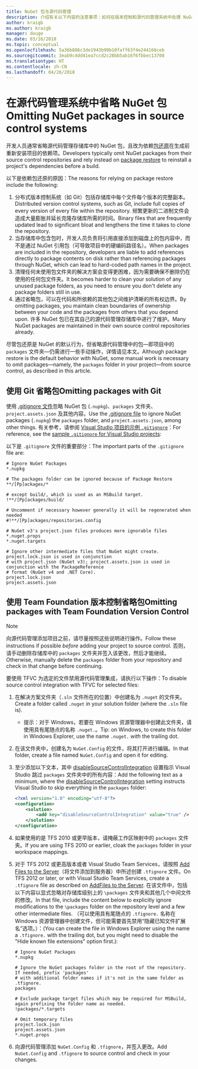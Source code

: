 ```yaml
---
title: NuGet 包与源代码管理
description: 介绍有关以下内容的注意事项：如何在版本控制和源代码管理系统中处理 NuGet 包，以及如何使用 Git 和 TFVC 省略包。
author: kraigb
ms.author: kraigb
manager: douge
ms.date: 03/16/2018
ms.topic: conceptual
ms.openlocfilehash: 5a36b886c3de1943b99b10faff63f4e244166ceb
ms.sourcegitcommit: 3eab9c4dd41ea7ccd2c28bb5ab16f6fbbec13708
ms.translationtype: HT
ms.contentlocale: zh-CN
ms.lasthandoff: 04/26/2018
---
```

# <a name="omitting-nuget-packages-in-source-control-systems"></a><span data-ttu-id="ab0f5-103">在源代码管理系统中省略 NuGet 包</span><span class="sxs-lookup"><span data-stu-id="ab0f5-103">Omitting NuGet packages in source control systems</span></span>

<span data-ttu-id="ab0f5-104">开发人员通常省略源代码管理存储库中的 NuGet 包，且改为依赖[包还原](package-restore.md)在生成前重新安装项目的依赖项。</span><span class="sxs-lookup"><span data-stu-id="ab0f5-104">Developers typically omit NuGet packages from their source control repositories and rely instead on [package restore](package-restore.md) to reinstall a project's dependencies before a build.</span></span>

<span data-ttu-id="ab0f5-105">以下是依赖包还原的原因：</span><span class="sxs-lookup"><span data-stu-id="ab0f5-105">The reasons for relying on package restore include the following:</span></span>

1. <span data-ttu-id="ab0f5-106">分布式版本控制系统（如 Git）包括存储库中每个文件每个版本的完整副本。</span><span class="sxs-lookup"><span data-stu-id="ab0f5-106">Distributed version control systems, such as Git, include full copies of every version of every file within the repository.</span></span> <span data-ttu-id="ab0f5-107">频繁更新的二进制文件会造成大量膨胀并延长克隆存储库所需的时间。</span><span class="sxs-lookup"><span data-stu-id="ab0f5-107">Binary files that are frequently updated lead to significant bloat and lengthens the time it takes to clone the repository.</span></span>
1. <span data-ttu-id="ab0f5-108">当存储库中包含包时，开发人员负责将引用直接添加到磁盘上的包内容中，而不是通过 NuGet 引用包（可导致项目中的硬编码路径名）。</span><span class="sxs-lookup"><span data-stu-id="ab0f5-108">When packages are included in the repository, developers are liable to add references directly to package contents on disk rather than referencing packages through NuGet, which can lead to hard-coded path names in the project.</span></span>
1. <span data-ttu-id="ab0f5-109">清理任何未使用包文件夹的解决方案会变得更困难，因为需要确保不删除仍在使用的任何包文件夹。</span><span class="sxs-lookup"><span data-stu-id="ab0f5-109">It becomes harder to clean your solution of any unused package folders, as you need to ensure you don't delete any package folders still in use.</span></span>
1. <span data-ttu-id="ab0f5-110">通过省略包，可以在代码和所依赖的其他包之间维护清晰的所有权边界。</span><span class="sxs-lookup"><span data-stu-id="ab0f5-110">By omitting packages, you maintain clean boundaries of ownership between your code and the packages from others that you depend upon.</span></span> <span data-ttu-id="ab0f5-111">许多 NuGet 包已在其自己的源代码管理存储库中进行了维护。</span><span class="sxs-lookup"><span data-stu-id="ab0f5-111">Many NuGet packages are maintained in their own source control repositories already.</span></span>

<span data-ttu-id="ab0f5-112">尽管包还原是 NuGet 的默认行为，但省略源代码管理中的包&mdash;即项目中的 `packages` 文件夹&mdash;仍需进行一些手动操作，详情请见本文。</span><span class="sxs-lookup"><span data-stu-id="ab0f5-112">Although package restore is the default behavior with NuGet, some manual work is necessary to omit packages&mdash;namely, the `packages` folder in your project&mdash;from source control, as described in this article.</span></span>

## <a name="omitting-packages-with-git"></a><span data-ttu-id="ab0f5-113">使用 Git 省略包</span><span class="sxs-lookup"><span data-stu-id="ab0f5-113">Omitting packages with Git</span></span>

<span data-ttu-id="ab0f5-114">使用 [.gitignore 文件](https://git-scm.com/docs/gitignore)忽略 NuGet 包 (`.nupkg`)、`packages` 文件夹、`project.assets.json` 及其他内容。</span><span class="sxs-lookup"><span data-stu-id="ab0f5-114">Use the [.gitignore file](https://git-scm.com/docs/gitignore) to ignore NuGet packages (`.nupkg`) the `packages` folder, and `project.assets.json`, among other things.</span></span> <span data-ttu-id="ab0f5-115">有关参考，请参阅 [Visual Studio 项目的示例 `.gitignore`](https://github.com/github/gitignore/blob/master/VisualStudio.gitignore)：</span><span class="sxs-lookup"><span data-stu-id="ab0f5-115">For reference, see the [sample `.gitignore` for Visual Studio projects](https://github.com/github/gitignore/blob/master/VisualStudio.gitignore):</span></span>

<span data-ttu-id="ab0f5-116">以下是 `.gitignore` 文件的重要部分：</span><span class="sxs-lookup"><span data-stu-id="ab0f5-116">The important parts of the `.gitignore` file are:</span></span>

```gitignore
# Ignore NuGet Packages
*.nupkg

# The packages folder can be ignored because of Package Restore
**/[Pp]ackages/*

# except build/, which is used as an MSBuild target.
!**/[Pp]ackages/build/

# Uncomment if necessary however generally it will be regenerated when needed
#!**/[Pp]ackages/repositories.config

# NuGet v3's project.json files produces more ignorable files
*.nuget.props
*.nuget.targets

# Ignore other intermediate files that NuGet might create. project.lock.json is used in conjunction
# with project.json (NuGet v3); project.assets.json is used in conjunction with the PackageReference
# format (NuGet v4 and .NET Core).
project.lock.json
project.assets.json
```

## <a name="omitting-packages-with-team-foundation-version-control"></a><span data-ttu-id="ab0f5-117">使用 Team Foundation 版本控制省略包</span><span class="sxs-lookup"><span data-stu-id="ab0f5-117">Omitting packages with Team Foundation Version Control</span></span>

> [!Note]
> <span data-ttu-id="ab0f5-118">向源代码管理添加项目之前，请尽量按照这些说明进行操作。</span><span class="sxs-lookup"><span data-stu-id="ab0f5-118">Follow these instructions if possible *before* adding your project to source control.</span></span> <span data-ttu-id="ab0f5-119">否则，请手动删除存储库中的 `packages` 文件夹并签入该更改，然后才能继续。</span><span class="sxs-lookup"><span data-stu-id="ab0f5-119">Otherwise, manually delete the `packages` folder from your repository and check in that change before continuing.</span></span>

<span data-ttu-id="ab0f5-120">要使用 TFVC 为选定的文件禁用源代码管理集成，请执行以下操作：</span><span class="sxs-lookup"><span data-stu-id="ab0f5-120">To disable source control integration with TFVC for selected files:</span></span>

1. <span data-ttu-id="ab0f5-121">在解决方案文件夹（`.sln` 文件所在的位置）中创建名为 `.nuget` 的文件夹。</span><span class="sxs-lookup"><span data-stu-id="ab0f5-121">Create a folder called `.nuget` in your solution folder (where the `.sln` file is).</span></span>
    - <span data-ttu-id="ab0f5-122">提示：对于 Windows，若要在 Windows 资源管理器中创建此文件夹，请使用具有尾随点的名称 `.nuget.`。</span><span class="sxs-lookup"><span data-stu-id="ab0f5-122">Tip: on Windows, to create this folder in Windows Explorer, use the name `.nuget.` *with* the trailing dot.</span></span>

1. <span data-ttu-id="ab0f5-123">在该文件夹中，创建名为 `NuGet.Config` 的文件，将其打开进行编辑。</span><span class="sxs-lookup"><span data-stu-id="ab0f5-123">In that folder, create a file named `NuGet.Config` and open it for editing.</span></span>

1. <span data-ttu-id="ab0f5-124">至少添加以下文本，其中 [disableSourceControlIntegration](../reference/nuget-config-file.md#solution-section) 设置指示 Visual Studio 跳过 `packages` 文件夹中的所有内容：</span><span class="sxs-lookup"><span data-stu-id="ab0f5-124">Add the following text as a minimum, where the [disableSourceControlIntegration](../reference/nuget-config-file.md#solution-section) setting instructs Visual Studio to skip everything in the `packages` folder:</span></span>

   ```xml
   <?xml version="1.0" encoding="utf-8"?>
   <configuration>
       <solution>
           <add key="disableSourceControlIntegration" value="true" />
       </solution>
   </configuration>
   ```

1. <span data-ttu-id="ab0f5-125">如果使用的是 TFS 2010 或更早版本，请掩蔽工作区映射中的 `packages` 文件夹。</span><span class="sxs-lookup"><span data-stu-id="ab0f5-125">If you are using TFS 2010 or earlier, cloak the `packages` folder in your workspace mappings.</span></span>

1. <span data-ttu-id="ab0f5-126">对于 TFS 2012 或更高版本或者 Visual Studio Team Services，请按照 [Add Files to the Server](https://www.visualstudio.com/en-us/docs/tfvc/add-files-server#tfignore)（将文件添加到服务器）中所述创建 `.tfignore` 文件。</span><span class="sxs-lookup"><span data-stu-id="ab0f5-126">On TFS 2012 or later, or with Visual Studio Team Services, create a `.tfignore` file as described on [AddFiles to the Server](https://www.visualstudio.com/en-us/docs/tfvc/add-files-server#tfignore).</span></span> <span data-ttu-id="ab0f5-127">在该文件中，包括以下内容以显式忽略对存储库级别上的 `\packages` 文件夹和其他几个中间文件的修改。</span><span class="sxs-lookup"><span data-stu-id="ab0f5-127">In that file, include the content below to explicitly ignore modifications to the `\packages` folder on the repository level and a few other intermediate files.</span></span> <span data-ttu-id="ab0f5-128">（可以使用具有尾随点的 `.tfignore.` 名称在 Windows 资源管理器中创建文件，但可能需要首先禁用“隐藏已知文件扩展名”选项。）：</span><span class="sxs-lookup"><span data-stu-id="ab0f5-128">(You can create the file in Windows Explorer using the name a `.tfignore.` with the trailing dot, but you might need to disable the "Hide known file extensions" option first.):</span></span>

   ```cli
   # Ignore NuGet Packages
   *.nupkg

   # Ignore the NuGet packages folder in the root of the repository. If needed, prefix 'packages'
   # with additional folder names if it's not in the same folder as .tfignore.   
   packages

   # Exclude package target files which may be required for MSBuild, again prefixing the folder name as needed.
   !packages/*.targets

   # Omit temporary files
   project.lock.json
   project.assets.json
   *.nuget.props
   ```

1. <span data-ttu-id="ab0f5-129">向源代码管理添加 `NuGet.Config` 和 `.tfignore`，并签入更改。</span><span class="sxs-lookup"><span data-stu-id="ab0f5-129">Add `NuGet.Config` and `.tfignore` to source control and check in your changes.</span></span>
